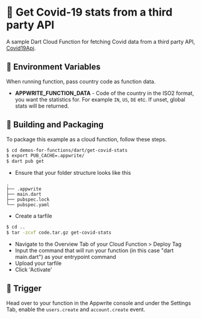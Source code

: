 # 🦠 Get Covid-19 stats from a third party API
A sample Dart Cloud Function for fetching Covid data from a third party API, [Covid19Api](https://covid19api.com/).

## 📝 Environment Variables
When running function, pass country code as function data.

* **APPWRITE_FUNCTION_DATA** - Code of the country in the ISO2 format, you want the statistics for. For example `IN`, `US`, `DE` etc. If unset, global stats will be returned.

## 🚀 Building and Packaging

To package this example as a cloud function, follow these steps.

```bash
$ cd demos-for-functions/dart/get-covid-stats
$ export PUB_CACHE=.appwrite/
$ dart pub get
```

* Ensure that your folder structure looks like this 
```
.
├── .appwrite
├── main.dart
├── pubspec.lock
└── pubspec.yaml
```

* Create a tarfile

```bash
$ cd ..
$ tar -zcvf code.tar.gz get-covid-stats
```

* Navigate to the Overview Tab of your Cloud Function > Deploy Tag
* Input the command that will run your function (in this case "dart main.dart") as your entrypoint command
* Upload your tarfile 
* Click 'Activate'

## 🎯 Trigger
Head over to your function in the Appwrite console and under the Settings Tab, enable the `users.create` and `account.create` event.
